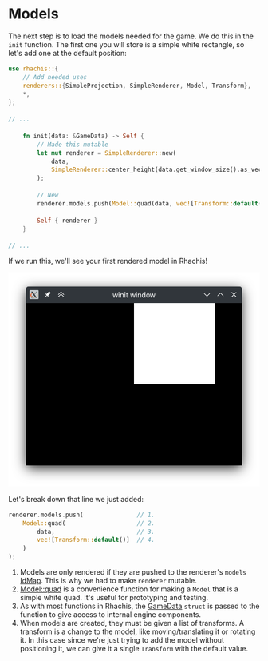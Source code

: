 # Models

The next step is to load the models needed for the game. We do this in the `init` function. The first one you will store is a simple white rectangle, so let's add one at the default position:

```rust
use rhachis::{
    // Add needed uses
    renderers::{SimpleProjection, SimpleRenderer, Model, Transform},
    *,
};

// ...

    fn init(data: &GameData) -> Self {
        // Made this mutable
        let mut renderer = SimpleRenderer::new(
            data,
            SimpleRenderer::center_height(data.get_window_size().as_vec2(), 2.0),
        );

        // New
        renderer.models.push(Model::quad(data, vec![Transform::default()]));

        Self { renderer }
    }

// ...
```

If we run this, we'll see your first rendered model in Rhachis!

![A white square](1.png)

Let's break down that line we just added:

```rust
renderer.models.push(				// 1.
    Model::quad(					// 2.
        data,						// 3.
        vec![Transform::default()]	// 4.
    )
);
```

1. Models are only rendered if they are pushed to the renderer's `models` [IdMap](https://docs.rs/rhachis/latest/rhachis/struct.IdMap.html). This is why we had to make `renderer` mutable.
2. [Model::quad](https://docs.rs/rhachis/latest/rhachis/renderers/struct.Model.html#method.quad) is a convenience function for making a `Model` that is a simple white quad. It's useful for prototyping and testing.
3. As with most functions in Rhachis, the [GameData](https://docs.rs/rhachis/latest/rhachis/struct.GameData.html) `struct` is passed to the function to give access to internal engine components.
4. When models are created, they must be given a list of transforms. A transform is a change to the model, like moving/translating it or rotating it. In this case since we're just trying to add the model without positioning it, we can give it a single `Transform` with the default value.
